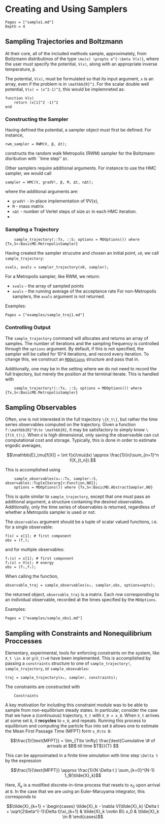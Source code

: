 # Creating and Using Samplers

```@contents
Pages = ["sample1.md"]
Depth = 4
```

## Sampling Trajectories and Boltzmann
At their core, all of the included methods sample, approximately, from Botlzmann
distributinos of the type ``\mu(x) \propto e^{-\beta V(x)}``, where the user
must specify the potential, `V(x)`, along with an appropriate inverse temperature, `β`.  

The potential, `V(x)`, must be formulated so that its input argument, `x`
is an array, even if the problem is in ``\mathbb{R}^1``.  For the scalar double well potential, ``V(x) = (x^2-1)^2``, this would be implemneted as:
```
function V(x)
    return (x[1]^2 -1)^2
end
```

### Constructing the Sampler
Having defined the potential, a sampler object must first be defined.  For instance,
```
rwm_sampler = RWM(V, β, Δt);
```
constructs the random walk Metropolis (RWM) sampler for the Boltzmann disribution with ``time step'' `Δt`.

Other samplers require additional arguments.  For instance to use the HMC sampler, we would call
```
sampler = HMC(V, gradV!, β, M, Δt, nΔt);
```
where the additional arguments are:
* `gradV!` -  in-place implementation of ∇V(x), 
* `M` - mass matrix
* `nΔt` - number of Verlet steps of size `Δt` in each HMC iteration.
* 
### Sampling a Trajectory
```@docs 
    sample_trajectory(::Tx, ::S; options = MDOptions()) where {Tx,S<:BasicMD.MetropolisSampler}
```

Having created the sampler strucutre and chosen an initial point, `x0`, we call `sample_trajectory`:
```
xvals, avals = sampler_trajectory(x0, sampler);
```
For a Metropolis sampler, like RWM, we return:
* `xvals` - the array of sampled points
* `avals` - the running average of the acceptance rate For non-Metropolis
samplers, the `avals` argument is not returned. 

Examples:

```@contents
Pages = ["examples/sample_traj1.md"]
```

### Controlling Output
The `sample_trajectory` command will allocates and returns an array of samples.  The number of iterations and the sampling frequency is controlled through the `options` argument.  By default, if this is not specified, the sampler will be called for 10^4 iterations, and record every iteration.  To change this, we construct an [`MDOptions`](@ref) structure and pass that in.

Additionally, one may be in the setting where we do not need to record the full
trajectory, but merely the position at the terminal iterate.  This is handled
with
```@docs 
    sample_trajectory!(::Tx, ::S; options = MDOptions()) where {Tx,S<:BasicMD.MetropolisSampler}
```


## Sampling Observables

Often, one is not interested in the full trajectory ``\{X_t\}``, but rather the time series observables computed on the trajectory.  Given a function ``f:\mathbb{R}^d\to \mathbb{R}``, it may be satisfactory to simply know ``\{f(X_t)\}``.  When ``d`` is high dimensional, only saving the observavble can cut computational cost and storage. Typically, this is done in order to estimate ergodic averages,
```math
\mathbb{E}_\mu[f(X)] = \int f(x)\mu(dx) \approx \frac{1}{n}\sum_{n=1}^n f(X_{t_n}).
```


This is accomplished using
```@docs 
    sample_observables(x₀::Tx, sampler::S, observables::Tuple{Vararg{<:Function,NO}};
    options = MDOptions()) where {Tx,S<:BasicMD.AbstractSampler,NO}
```

This is quite similar to `sample_trajectory`, except that one must pass an additional argument, a structure containing the desired observables.  Additionally, only the time series of observables is returned, regardless of whether a Metropolis sampler is used or not.  

The `observables` argument should be a tuple of scalar valued functions, i.e. for a single observable:
```
f(x) = x[1]; # first component
obs = (f,);
```
and for multiple observables:
```
f₁(x) = x[1]; # first component
f₂(x) = V(x); # energy
obs = (f₁,f₂);
```
When calling the function,
```
observable_traj = sample_observables(x₀, sampler,obs, options=opts);
```
the returned object, `observable_traj` is a matrix.  Each row corresponding to
an individual observable, recorded at the times specified by the `MDOptions`.

Examples:

```@contents
Pages = ["examples/sample_obs1.md"]
```



## Sampling with Constraints and Nonequilibrium Proccesses
Elementary, experimental, tools for enforcing constraints on the system, like ``X_t \in A`` or
``g(X_t)=0`` have been implemented.  This is accomplished by passing a
`constraints` structure to one of `sample_trajectory!`, `sample_trajectory`, or `sample_obsevables`:
```
traj = sample_trajectory(x₀, sampler, constraints);
```
The constraints are constructed with
```@docs
    Constraints
```

A key motivation for including this constraint module was to be able to sample from
non-equilibrium steady states.  In particular, consider the case that we have a
(continuous) trajectory, ``X_t`` with ``X_0 = x_0``.  When ``X_t`` arrives at some set ``B``, it __recycles__ to ``x_0``, and repeats.  Running this process to equilibrium and computing the particle flux into set ``B`` allows one to estimate the Mean First Passage Time (MFPT) form ``x_0\to B``:
```math
\frac{1}{\text{MFPT}} = \lim_{T\to \infty} \frac{\text{Cumulative \# of arrivals at $B$ till time $T$}}{T} 
```
This can be approximated in a finite time simulation with time step ``\Delta t`` by the expression
```math
\frac{1}{\text{MFPT}} \approx \frac{1}{N \Delta t } \sum_{k=0}^{N-1} 1_B(\tilde{X}_k)
```
Here, $\tilde{X}_k$ is a modified discrete-in-time process that resets to $x_0$ upon arrival at ``B``. In the case that we are using an Euler-Maruyama integrator, this corresponds to
```math
\tilde{X}_{k+1} = \begin{cases} \tilde{X}_k - \nabla V(\tilde{X}_k) \Delta t   + \sqrt{2\beta^{-1}\Delta t}\xi_{k+1} & \tilde{X}_k \notin B\\
x_0 & \tilde{X}_k \in B
\end{cases}
```
